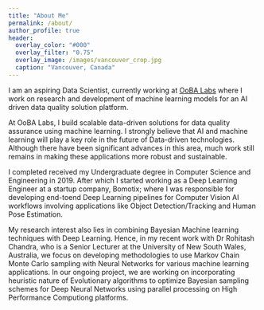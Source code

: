 ```yaml
---
title: "About Me"
permalink: /about/
author_profile: true
header:
  overlay_color: "#000"
  overlay_filter: "0.75"
  overlay_image: /images/vancouver_crop.jpg
  caption: "Vancouver, Canada"
---
```

I am an aspiring Data Scientist, currently working at [OoBA Labs](http://oobalabs.com/) where I work on research and development of machine learning models for an AI driven data quality solution platform.

At OoBA Labs, I build scalable data-driven solutions for data quality assurance using machine learning. I strongly believe that AI and machine learning will play a key role in the future of Data-driven technologies. Although there have been significant advances in this area, much work still remains in making these applications more robust and sustainable.

I completed received my Undergraduate degree in Computer Science and Engineering in 2019. After which I started working as a Deep Learning Engineer at a startup company, Bomotix; where I was responsible for developing end-toend Deep Learning pipelines for Computer Vision AI workflows involving applications like Object Detection/Tracking and Human Pose Estimation.

My research interest also lies in combining Bayesian Machine learning techniques with Deep Learning. Hence, in my recent work with Dr Rohitash Chandra, who is a Senior Lecturer at the University of New South Wales, Australia, we focus on developing methodologies to use Markov Chain Monte Carlo sampling with Neural Networks for various machine learning applications. In our ongoing project, we are working on incorporating heuristic nature of Evolutionary algorithms to optimize Bayesian sampling schemes for Deep Neural Networks using parallel processing on High Performance Computiong platforms.